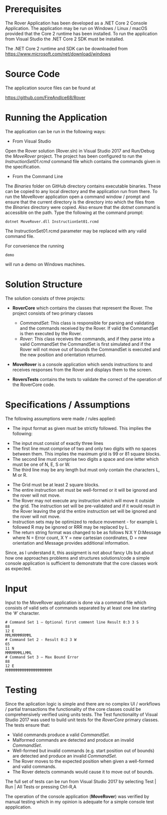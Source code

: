 Prerequisites
=============

The Rover Application has been developed as a .NET Core 2 Console Application. The application may be run on Windows / Linux / macOS provided that the Core 2 runtime has been installed. To run the application from Visual Studio the .NET Core 2 SDK must be installed.

The .NET Core 2 runtime and SDK can be downloaded from https://www.microsoft.com/net/download/windows

Source Code
===========

The application source files can be found at 

https://github.com/FireAndIce68/Rover

Running the Application
======================

The application can be run in the following ways:

* From Visual Studio

Open the Rover solution (Rover.sln) in Visual Studio 2017 and Run/Debug the *MoveRover* project. The project has been configured to run the *InstructionSet01.rcmd* command file which contains the commands given in the specification.

* From the Command Line

The *Binaries* folder on GitHub directory contains executable binaries. These can be copied to any local directory and the application run from there. To run the MoveRover application open a command window / prompt and ensure that the current directory is the directory into which the files from the *Binaries* directory were copied. Also ensure that the *dotnet* command is accessible on the path. Type the following at the command prompt:

```
dotnet MoveRover.dll InstructionSet01.rcmd
```

The InstructionSet01.rcmd parameter may be replaced with any valid command file.

For convenience the running 

```
demo
```

will run a demo on Windows machines.


Solution Structure
==================

The solution consists of three projects:

* **RoverCore** which contains the classes that represent the Rover. The project consists of two primary classes 
  - *CommandSet*: This class is responsible for parsing and validating and the commands received by the Rover.  If valid the CommandSet is then executed by the Rover.
  - *Rover*: This class receives the commands, and if they parse into a valid CommandSet the CommandSet is first simulated and if the Rover will not move out of bounds the CommandSet is executed and the new position and orientation returned.

* **MoveRover** is a console application which sends instructions to and receives responses from the Rover and displays them to the screen.

* **RoversTests** contains the tests to validate the correct of the operation of the RoverCore code.


Specifications / Assumptions
============================

The following assumptions were made / rules applied:

* The input format as given must be strictly followed. This implies the following:
- The input must consist of exactly three lines
- The first line must comprise of two and only two digits with no spaces between them. This implies the maximum grid is 99 or 81 square blocks.
- The second line must comprise two digits a space and one letter which must be one of N, E, S or W.
- The third line may be any length but must only contain the characters L, M or R.

* The Grid must be at least 2 square blocks.
* The entire instruction set must be well-formed or it will be ignored and the rover will not move.
* The Rover may not execute any instruction which will move it outside the grid. The instruction set will be pre-validated and if it would result in the Rover leaving the grid the entire instruction set will be ignored and the rover will not move.
* Instruction sets may be optimized to reduce movement - for example L followed R may be ignored or RRR may be replaced by L.
* The return string format was changed to be as follows N:X Y D:Message where N = Error count, X Y = new cartesian coordinates, D = new orientation and Message provides additional information.

Since, as I understand it, this assigment is not about fancy UIs but about how one approaches problems and structures solutions/code a simple console application is sufficient to demonstrate that the core classes work as expected.

Input
=====

Input to the MoveRover application is done via a command file which consists of valid sets of commands separated by at least one line starting the ‘#’ character. 
```
# Command Set 1 – Optional first comment line Result 0:3 3 S
88
12 E
MMLMRMMRRMML
# Command Set 2 - Result 0:2 3 W
65
11 N
MMRMRMMLLMML
# Command Set 3 – Max Bound Error
88
12 E
MMMMMMMMMMMMMMMMMMMMM
```

Testing
======= 

Since the aplication logic is simple and there are no complex UI / workflows / partial transactions the functionality of the core classes could be comprehensively verified using units tests. The Test functionality of Visual Studio 2017 was used to build unit tests for the *RoverCore* primary classes. The tests ensure that:

* Valid commands produce a valid *CommandSet*.
* Malformed commands are detected and produce an invalid *CommandSet*.
* Well-formed but invalid commands (e.g. start position out of bounds) are detected and produce an invalid *CommandSet*.
* The Rover moves to the expected position when given a well-formed and valid commands.
* The Rover detects commands would cause it to move out of bounds.

The full set of tests can be run from Visual Studio 2017 by selecting Test | Run | All Tests or pressing Ctrl-R,A

The operation of the console application (**MoveRover**) was verified by manual testing which in my opinion is adequate for a simple console test appplication.

